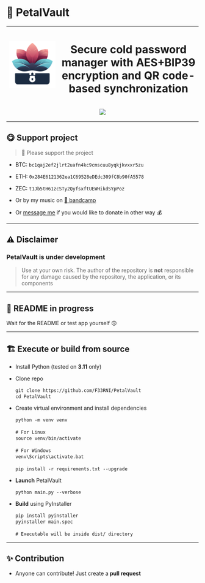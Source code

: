 # 🌸 PetalVault

| ![Project logo](icons/icon.svg) | <h1>Secure cold password manager with AES+BIP39 encryption and QR code-based synchronization</h1> |
| ------------------------------- | :-----------------------------------------------------------------------------------------------: |

<div style="width:100%;text-align:center;">
    <p align="center">
        <img src="https://badges.frapsoft.com/os/v1/open-source.png?v=103" >
    </p>
</div>

----------

## 😋 Support project

> 💜 Please support the project

- BTC: `bc1qaj2ef2jlrt2uafn4kc9cmscuu8yqkjkvxxr5zu`
- ETH: `0x284E6121362ea1C69528eDEdc309fC8b90fA5578`
- ZEC: `t1Jb5tH61zcSTy2QyfsxftUEWHikdSYpPoz`

- Or by my music on [🔷 bandcamp](https://f3rni.bandcamp.com/)

- Or [message me](https://t.me/f33rni) if you would like to donate in other way 💰

----------

## ⚠️ Disclaimer

### PetalVault is under development

> Use at your own risk. The author of the repository is **not** responsible for any damage caused by the repository, the application, or its components

----------

## 🚧 README in progress

Wait for the README or test app yourself 🙃

----------

## 🏗️ Execute or build from source

- Install Python (tested on **3.11** only)
- Clone repo

    ```shell
    git clone https://github.com/F33RNI/PetalVault
    cd PetalVault
    ```

- Create virtual environment and install dependencies

    ```shell
    python -m venv venv

    # For Linux
    source venv/bin/activate

    # For Windows
    venv\Scripts\activate.bat

    pip install -r requirements.txt --upgrade
    ```

- **Launch** PetalVault

    ```shell
    python main.py --verbose
    ```

- **Build** using PyInstaller

    ```shell
    pip install pyinstaller
    pyinstaller main.spec

    # Executable will be inside dist/ directory
    ```

----------

## ✨ Contribution

- Anyone can contribute! Just create a **pull request**
